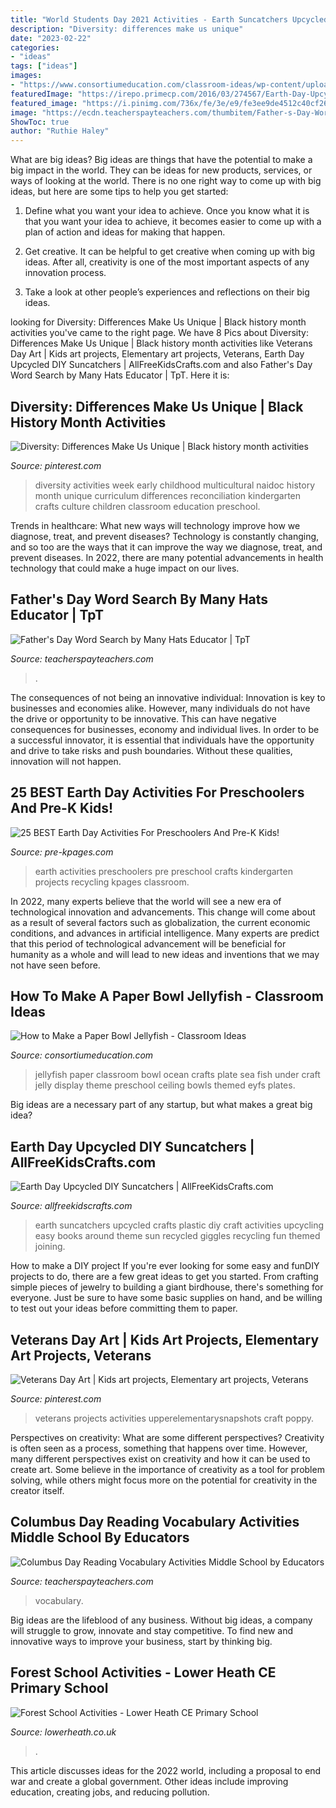 ```yaml
---
title: "World Students Day 2021 Activities - Earth Suncatchers Upcycled Crafts Plastic Diy Craft Activities Upcycling Easy Books Around Theme Sun Recycled Giggles Recycling Fun Themed Joining"
description: "Diversity: differences make us unique"
date: "2023-02-22"
categories:
- "ideas"
tags: ["ideas"]
images:
- "https://www.consortiumeducation.com/classroom-ideas/wp-content/uploads/2019/06/jelly.jpg"
featuredImage: "https://irepo.primecp.com/2016/03/274567/Earth-Day-Upcycled-DIY-Suncatchers_Large600_ID-1582734.jpg?v=1582734"
featured_image: "https://i.pinimg.com/736x/fe/3e/e9/fe3ee9de4512c40cf26c3421db7d361b--infant-curriculum-black-history-month.jpg"
image: "https://ecdn.teacherspayteachers.com/thumbitem/Father-s-Day-Word-Search-4087275-1599854828/original-4087275-1.jpg"
ShowToc: true
author: "Ruthie Haley"
---
```



What are big ideas?
Big ideas are things that have the potential to make a big impact in the world. They can be ideas for new products, services, or ways of looking at the world. There is no one right way to come up with big ideas, but here are some tips to help you get started:
1. Define what you want your idea to achieve. Once you know what it is that you want your idea to achieve, it becomes easier to come up with a plan of action and ideas for making that happen.

2. Get creative. It can be helpful to get creative when coming up with big ideas. After all, creativity is one of the most important aspects of any innovation process.

3. Take a look at other people’s experiences and reflections on their big ideas.

	

		
looking for Diversity: Differences Make Us Unique | Black history month activities you've came to the right page. We have 8 Pics about Diversity: Differences Make Us Unique | Black history month activities like Veterans Day Art | Kids art projects, Elementary art projects, Veterans, Earth Day Upcycled DIY Suncatchers | AllFreeKidsCrafts.com and also Father&#039;s Day Word Search by Many Hats Educator | TpT. Here it is:
		
    
## Diversity: Differences Make Us Unique | Black History Month Activities

<img loading=lazy src="https://i.pinimg.com/736x/fe/3e/e9/fe3ee9de4512c40cf26c3421db7d361b--infant-curriculum-black-history-month.jpg" onerror="this.onerror=null;this.src='https://tse4.mm.bing.net/th?id=OIP.Gs2KtzQlXf_1CY2BGB9FUAHaKw&amp;pid=15.1';" alt="Diversity: Differences Make Us Unique | Black history month activities">

_Source: pinterest.com_

>diversity activities week early childhood multicultural naidoc history month unique curriculum differences reconciliation kindergarten crafts culture children classroom education preschool. 

	

Trends in healthcare: What new ways will technology improve how we diagnose, treat, and prevent diseases?
Technology is constantly changing, and so too are the ways that it can improve the way we diagnose, treat, and prevent diseases. In 2022, there are many potential advancements in health technology that could make a huge impact on our lives.

    
## Father&#039;s Day Word Search By Many Hats Educator | TpT

<img loading=lazy src="https://ecdn.teacherspayteachers.com/thumbitem/Father-s-Day-Word-Search-4087275-1599854828/original-4087275-1.jpg" onerror="this.onerror=null;this.src='https://tse2.mm.bing.net/th?id=OIP.nW9KdEeYQ0PRAqtsPSVLFAAAAA&amp;pid=15.1';" alt="Father&#039;s Day Word Search by Many Hats Educator | TpT">

_Source: teacherspayteachers.com_

>. 

	

The consequences of not being an innovative individual:
Innovation is key to businesses and economies alike. However, many individuals do not have the drive or opportunity to be innovative. This can have negative consequences for businesses, economy and individual lives. In order to be a successful innovator, it is essential that individuals have the opportunity and drive to take risks and push boundaries. Without these qualities, innovation will not happen.

    
## 25 BEST Earth Day Activities For Preschoolers And Pre-K Kids!

<img loading=lazy src="https://s28301.pcdn.co/wp-content/uploads/2017/03/Earth-Day-Activities-for-Preschool.jpg" onerror="this.onerror=null;this.src='https://tse2.mm.bing.net/th?id=OIP.WhpE8BkQyX90ypATWEG4IwHaNV&amp;pid=15.1';" alt="25 BEST Earth Day Activities For Preschoolers And Pre-K Kids!">

_Source: pre-kpages.com_

>earth activities preschoolers pre preschool crafts kindergarten projects recycling kpages classroom. 

	

In 2022, many experts believe that the world will see a new era of technological innovation and advancements. This change will come about as a result of several factors such as globalization, the current economic conditions, and advances in artificial intelligence. Many experts are predict that this period of technological advancement will be beneficial for humanity as a whole and will lead to new ideas and inventions that we may not have seen before.

    
## How To Make A Paper Bowl Jellyfish - Classroom Ideas

<img loading=lazy src="https://www.consortiumeducation.com/classroom-ideas/wp-content/uploads/2019/06/jelly.jpg" onerror="this.onerror=null;this.src='https://tse2.mm.bing.net/th?id=OIP.3dNnESVkghNYPBEW_FwK-wHaEu&amp;pid=15.1';" alt="How to Make a Paper Bowl Jellyfish - Classroom Ideas">

_Source: consortiumeducation.com_

>jellyfish paper classroom bowl ocean crafts plate sea fish under craft jelly display theme preschool ceiling bowls themed eyfs plates. 

	

Big ideas are a necessary part of any startup, but what makes a great big idea? 

    
## Earth Day Upcycled DIY Suncatchers | AllFreeKidsCrafts.com

<img loading=lazy src="https://irepo.primecp.com/2016/03/274567/Earth-Day-Upcycled-DIY-Suncatchers_Large600_ID-1582734.jpg?v=1582734" onerror="this.onerror=null;this.src='https://tse2.mm.bing.net/th?id=OIP.-KUm2hIyvBne_MNcPagOqwHaHa&amp;pid=15.1';" alt="Earth Day Upcycled DIY Suncatchers | AllFreeKidsCrafts.com">

_Source: allfreekidscrafts.com_

>earth suncatchers upcycled crafts plastic diy craft activities upcycling easy books around theme sun recycled giggles recycling fun themed joining. 

	

How to make a DIY project
If you're ever looking for some easy and funDIY projects to do, there are a few great ideas to get you started. From crafting simple pieces of jewelry to building a giant birdhouse, there's something for everyone. Just be sure to have some basic supplies on hand, and be willing to test out your ideas before committing them to paper.

    
## Veterans Day Art | Kids Art Projects, Elementary Art Projects, Veterans

<img loading=lazy src="https://i.pinimg.com/736x/bf/45/97/bf459760397be5438793791af9faacc8.jpg" onerror="this.onerror=null;this.src='https://tse4.mm.bing.net/th?id=OIP.smIzCPNfETDZ7NxmRAvzrgAAAA&amp;pid=15.1';" alt="Veterans Day Art | Kids art projects, Elementary art projects, Veterans">

_Source: pinterest.com_

>veterans projects activities upperelementarysnapshots craft poppy. 

	

Perspectives on creativity: What are some different perspectives?
Creativity is often seen as a process, something that happens over time. However, many different perspectives exist on creativity and how it can be used to create art. Some believe in the importance of creativity as a tool for problem solving, while others might focus more on the potential for creativity in the creator itself.

    
## Columbus Day Reading Vocabulary Activities Middle School By Educators

<img loading=lazy src="https://ecdn.teacherspayteachers.com/thumbitem/Columbus-Day-Reading-Vocabulary-Activities-Middle-School-1613310863/original-144919-1.jpg" onerror="this.onerror=null;this.src='https://tse3.mm.bing.net/th?id=OIP.I7pEUDngrU0VtpLD1KHjlAAAAA&amp;pid=15.1';" alt="Columbus Day Reading Vocabulary Activities Middle School by Educators">

_Source: teacherspayteachers.com_

>vocabulary. 

	

Big ideas are the lifeblood of any business. Without big ideas, a company will struggle to grow, innovate and stay competitive. To find new and innovative ways to improve your business, start by thinking big.

    
## Forest School Activities - Lower Heath CE Primary School

<img loading=lazy src="https://www.lowerheath.co.uk/wp-content/uploads/sites/10/2019/12/hiber2.jpg" onerror="this.onerror=null;this.src='https://tse1.mm.bing.net/th?id=OIP.oYQxDEiIT5m_59b6XeYP0QHaJ4&amp;pid=15.1';" alt="Forest School Activities - Lower Heath CE Primary School">

_Source: lowerheath.co.uk_

>. 

	

This article discusses ideas for the 2022 world, including a proposal to end war and create a global government. Other ideas include improving education, creating jobs, and reducing pollution.

